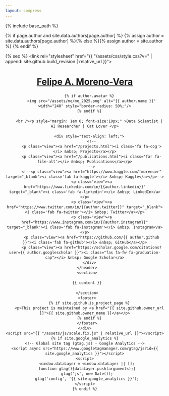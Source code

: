 ```yaml
---
layout: compress
---
```


{% include base_path %}

{% if page.author and site.data.authors[page.author] %}
  {% assign author = site.data.authors[page.author] %}{% else %}{% assign author = site.author %}
{% endif %}

<!DOCTYPE html>
<html lang="{{ site.lang | default: "en-US" }}">
  <head>
    <meta charset="UTF-8">
    <link rel="shortcut icon" href="/assets/images/favicon.ico?v=M44lzPylqQ">
    <meta http-equiv="X-UA-Compatible" content="IE=edge">
    <meta name="viewport" content="width=device-width, initial-scale=1">

{% seo %}
    <script src="https://kit.fontawesome.com/e679b7db17.js" crossorigin="anonymous"></script>
    <link rel="stylesheet" href="{{ "/assets/css/style.css?v=" | append: site.github.build_revision | relative_url }}">
    <!--[if lt IE 9]>
    <script src="https://cdnjs.cloudflare.com/ajax/libs/html5shiv/3.7.3/html5shiv.min.js"></script>
    <![endif]-->
  </head>
  <body>
    <div class="wrapper">
      <header style="text-align: center;">
        <h1><a href="{{ "/" | absolute_url }}">Felipe A. Moreno-Vera</a></h1>
        
        {% if author.avatar %}
          <img src="/assets/me/me_2025.png" alt="{{ author.name }}" width="240" style="border-radius: 50%;"/>
        {% endif %}

        <br /><p style="margin: 1em 0; font-size:10px;" >Data Scientist | AI Researcher | Cat Lover </p>

        <div style="text-align: left;">
          <!--
          <p class="view"><a href="/projects.html"><i class='fa fa-cog'></i> &nbsp; Projects</a></p>
          <p class="view"><a href="/publications.html"><i class='far fa-file-alt'></i> &nbsp; Publications</a></p>
          -->
          <!--<p class="view"><a href="https://www.kaggle.com/fmorenovr" target="_blank"><i class='fab fa-kaggle'></i> &nbsp; Kaggle</a></p>-->
          <p class="view"><a href="https://www.linkedin.com/in/{{author.linkedin}}" target="_blank"><i class='fab fa-linkedin'></i> &nbsp; LinkedIn</a></p>
          <p class="view"><a href="https://www.twitter.com/in/{{author.twitter}}" target="_blank"><i class='fab fa-twitter'></i> &nbsp; Twitter</a></p>
          <p class="view"><a href="https://www.instagram.com/in/{{author.instagram}}" target="_blank"><i class='fab fa-instagram'></i> &nbsp; Instagram</a></p>
          <p class="view"><a href="https://github.com/{{ author.github }}"><i class='fab fa-github'></i> &nbsp; GitHub</a></p>
          <p class="view"><a href="https://scholar.google.com/citations?user={{ author.googlescholar }}"><i class="fas fa-fw fa-graduation-cap"></i> &nbsp; Google Scholar</a>
        </div>
      </header>
      <section>

      {{ content }}

      </section>
      <footer>
        {% if site.github.is_project_page %}
        <p>This project is maintained by <a href="{{ site.github.owner_url }}">{{ site.github.owner_name }}</a></p>
        {% endif %}
      </footer>
    </div>
    <script src="{{ "/assets/js/scale.fix.js" | relative_url }}"></script>
    {% if site.google_analytics %}
    <!-- Global site tag (gtag.js) - Google Analytics -->
    <script async src="https://www.googletagmanager.com/gtag/js?id={{ site.google_analytics }}"></script>
    <script>
      window.dataLayer = window.dataLayer || [];
      function gtag(){dataLayer.push(arguments);}
      gtag('js', new Date());
      gtag('config', '{{ site.google_analytics }}');
    </script>
    {% endif %}
  </body>
</html>
